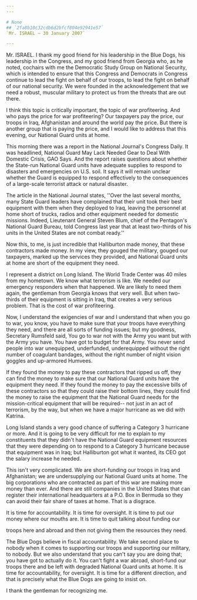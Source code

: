 ```yaml
---
---

# None
## `2fa8b10c32cdb6d2bfcf804e92941e57`
`Mr. ISRAEL — 30 January 2007`

---
```



Mr. ISRAEL. I thank my good friend for his leadership in the Blue 
Dogs, his leadership in the Congress, and my good friend from Georgia 
who, as he noted, cochairs with me the Democratic Study Group on 
National Security, which is intended to ensure that this Congress and 
Democrats in Congress continue to lead the fight on behalf of our 
troops, to lead the fight on behalf of our national security. We were 
founded in the acknowledgement that we need a robust, muscular military 
to protect us from the threats that are out there.

I think this topic is critically important, the topic of war 
profiteering. And who pays the price for war profiteering? Our 
taxpayers pay the price, our troops in Iraq, Afghanistan and around the 
world pay the price. But there is another group that is paying the 
price, and I would like to address that this evening, our National 
Guard units at home.

This morning there was a report in the National Journal's Congress 
Daily. It was headlined, National Guard May Lack Needed Gear to Deal 
With Domestic Crisis, GAO Says. And the report raises questions about 
whether the State-run National Guard units have adequate supplies to 
respond to disasters and emergencies on U.S. soil. It says it will 
remain unclear whether the Guard is equipped to respond effectively to 
the consequences of a large-scale terrorist attack or natural disaster.

The article in the National Journal states, ''Over the last several 
months, many State Guard leaders have complained that their unit took 
their best equipment with them when they deployed to Iraq, leaving the 
personnel at home short of trucks, radios and other equipment needed 
for domestic missions. Indeed, Lieutenant General Steven Blum, chief of 
the Pentagon's National Guard Bureau, told Congress last year that at 
least two-thirds of his units in the United States are not combat 
ready.''

Now this, to me, is just incredible that Halliburton made money, that 
these contractors made money. In my view, they gouged the military, 
gouged our taxpayers, marked up the services they provided, and 
National Guard units at home are short of the equipment they need.

I represent a district on Long Island. The World Trade Center was 40 
miles from my hometown. We know what terrorism is like. We needed our 
emergency responders when that happened. We are likely to need them 
again, the gentleman from Georgia knows that very well. But when two-
thirds of their equipment is sitting in Iraq, that creates a very 
serious problem. That is the cost of war profiteering.

Now, I understand the exigencies of war and I understand that when 
you go to war, you know, you have to make sure that your troops have 
everything they need, and there are all sorts of funding issues; but my 
goodness, Secretary Rumsfeld said, You go to war not with the Army you 
want but with the Army you have. You have got to budget for that Army. 
You never send people into war unequipped, underfunded, underequipped 
without the right number of coagulant bandages, without the right 
number of night vision goggles and up-armored Humvees.

If they found the money to pay these contractors that ripped us off, 
they can find the money to make sure that our National Guard units have 
the equipment they need. If they found the money to pay the excessive 
bills of these contractors so that they could raise their bottom lines, 
they could find the money to raise the equipment that the National 
Guard needs for the mission-critical equipment that will be required--
not just in an act of terrorism, by the way, but when we have a major 
hurricane as we did with Katrina.

Long Island stands a very good chance of suffering a Category 3 
hurricane or more. And it is going to be very difficult for me to 
explain to my constituents that they didn't have the National Guard 
equipment resources that they were depending on to respond to a 
Category 3 hurricane because that equipment was in Iraq; but 
Halliburton got what it wanted, its CEO got the salary increase he 
needed.

This isn't very complicated. We are short-funding our troops in Iraq 
and Afghanistan; we are undersupplying our National Guard units at 
home. The big corporations who are contracted as part of this war are 
making more money than ever. And there are still companies in the 
United States that can register their international headquarters at a 
P.O. Box in Bermuda so they can avoid their fair share of taxes at 
home. That is a disgrace.

It is time for accountability. It is time for oversight. It is time 
to put our money where our mouths are. It is time to quit talking about 
funding our


troops here and abroad and then not giving them the resources they 
need.

The Blue Dogs believe in fiscal accountability. We take second place 
to nobody when it comes to supporting our troops and supporting our 
military, to nobody. But we also understand that you can't say you are 
doing that; you have got to actually do it. You can't fight a war 
abroad, short-fund our troops there and be left with degraded National 
Guard units at home. It is time for accountability, for oversight. It 
is time for a different direction, and that is precisely what the Blue 
Dogs are going to insist on.

I thank the gentleman for recognizing me.